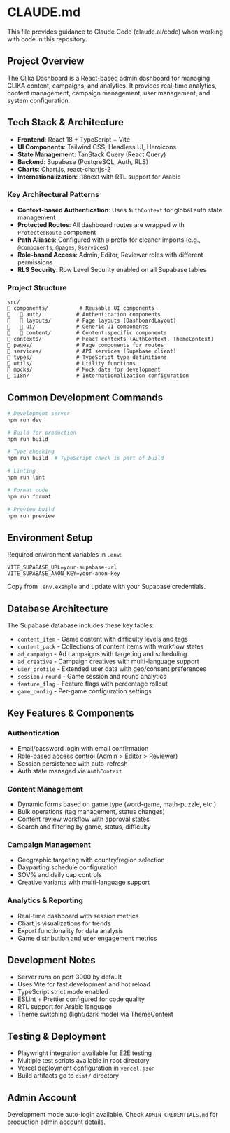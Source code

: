 # CLAUDE.md

This file provides guidance to Claude Code (claude.ai/code) when working with code in this repository.

## Project Overview

The Clika Dashboard is a React-based admin dashboard for managing CLIKA content, campaigns, and analytics. It provides real-time analytics, content management, campaign management, user management, and system configuration.

## Tech Stack & Architecture

- **Frontend**: React 18 + TypeScript + Vite
- **UI Components**: Tailwind CSS, Headless UI, Heroicons
- **State Management**: TanStack Query (React Query)
- **Backend**: Supabase (PostgreSQL, Auth, RLS)
- **Charts**: Chart.js, react-chartjs-2
- **Internationalization**: i18next with RTL support for Arabic

### Key Architectural Patterns

- **Context-based Authentication**: Uses `AuthContext` for global auth state management
- **Protected Routes**: All dashboard routes are wrapped with `ProtectedRoute` component
- **Path Aliases**: Configured with `@` prefix for cleaner imports (e.g., `@components`, `@pages`, `@services`)
- **Role-based Access**: Admin, Editor, Reviewer roles with different permissions
- **RLS Security**: Row Level Security enabled on all Supabase tables

### Project Structure

```
src/
   components/          # Reusable UI components
      auth/           # Authentication components
      layouts/        # Page layouts (DashboardLayout)
      ui/             # Generic UI components
      content/        # Content-specific components
   contexts/           # React contexts (AuthContext, ThemeContext)
   pages/              # Page components for routes
   services/           # API services (Supabase client)
   types/              # TypeScript type definitions
   utils/              # Utility functions
   mocks/              # Mock data for development
   i18n/               # Internationalization configuration
```

## Common Development Commands

```bash
# Development server
npm run dev

# Build for production
npm run build

# Type checking
npm run build  # TypeScript check is part of build

# Linting
npm run lint

# Format code
npm run format

# Preview build
npm run preview
```

## Environment Setup

Required environment variables in `.env`:
```
VITE_SUPABASE_URL=your-supabase-url
VITE_SUPABASE_ANON_KEY=your-anon-key
```

Copy from `.env.example` and update with your Supabase credentials.

## Database Architecture

The Supabase database includes these key tables:
- `content_item` - Game content with difficulty levels and tags
- `content_pack` - Collections of content items with workflow states
- `ad_campaign` - Ad campaigns with targeting and scheduling
- `ad_creative` - Campaign creatives with multi-language support
- `user_profile` - Extended user data with geo/consent preferences
- `session` / `round` - Game session and round analytics
- `feature_flag` - Feature flags with percentage rollout
- `game_config` - Per-game configuration settings

## Key Features & Components

### Authentication
- Email/password login with email confirmation
- Role-based access control (Admin > Editor > Reviewer)
- Session persistence with auto-refresh
- Auth state managed via `AuthContext`

### Content Management
- Dynamic forms based on game type (word-game, math-puzzle, etc.)
- Bulk operations (tag management, status changes)
- Content review workflow with approval states
- Search and filtering by game, status, difficulty

### Campaign Management
- Geographic targeting with country/region selection
- Dayparting schedule configuration
- SOV% and daily cap controls
- Creative variants with multi-language support

### Analytics & Reporting
- Real-time dashboard with session metrics
- Chart.js visualizations for trends
- Export functionality for data analysis
- Game distribution and user engagement metrics

## Development Notes

- Server runs on port 3000 by default
- Uses Vite for fast development and hot reload
- TypeScript strict mode enabled
- ESLint + Prettier configured for code quality
- RTL support for Arabic language
- Theme switching (light/dark mode) via ThemeContext

## Testing & Deployment

- Playwright integration available for E2E testing
- Multiple test scripts available in root directory
- Vercel deployment configuration in `vercel.json`
- Build artifacts go to `dist/` directory

## Admin Account

Development mode auto-login available. Check `ADMIN_CREDENTIALS.md` for production admin account details.